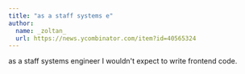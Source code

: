 ```yaml
---
title: "as a staff systems e"
author:
  name: _zoltan_
  url: https://news.ycombinator.com/item?id=40565324
---
```

as a staff systems engineer I wouldn&#x27;t expect to write frontend code.
